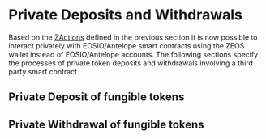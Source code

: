 # Private Deposits and Withdrawals
Based on the [ZActions](zactions.md) defined in the previous section it is now possible to interact privately with EOSIO/Antelope smart contracts using the ZEOS wallet instead of EOSIO/Antelope accounts. The following sections specify the processes of private token deposits and withdrawals involving a third party smart contract.

## Private Deposit of fungible tokens

## Private Withdrawal of fungible tokens